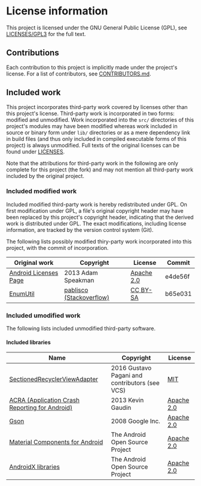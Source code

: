 # License information #

This project is licensed under the GNU General Public License (GPL), see [LICENSES/GPL3](LICENSES/GPL3) for the full text.


## Contributions ##

Each contribution to this project is implicitly made under the project's license. For a list of contributors, see [CONTRIBUTORS.md](CONTRIBUTORS.md).


## Included work ##

This project incorporates third-party work covered by licenses other than this project's license. Third-party work is incorporated in two forms: modified and unmodified. Work incorporated into the `src/` directories of this project's modules may have been modified whereas work included in source or binary form under `lib/` directories or as a mere dependency link in build files (and thus only included in compiled executable forms of this project) is always unmodified. Full texts of the original licenses can be found under [LICENSES](LICENSES).

Note that the attributions for third-party work in the following are only complete for this project (the fork) and may not mention all third-party work included by the original project.

### Included modified work ###

Included modified third-party work is hereby redistributed under GPL. On first modification under GPL, a file's original copyright header may have been replaced by this project's copyright header, indicating that the derived work is distributed under GPL. The exact modifications, including license information, are tracked by the version control system (Git).

The following lists possibly modified thiry-party work incorporated into this project, with the commit of incorporation.

| Original work                                                          | Copyright                                                                   | License                                                     | Commit  |
|------------------------------------------------------------------------|-----------------------------------------------------------------------------|-------------------------------------------------------------|---------|
| [Android Licenses Page](https://github.com/adamsp/AndroidLicensesPage) | 2013 Adam Speakman                                                          | [Apache 2.0](LICENSES/APACHE-2.0)                           | e4de56f |
| [EnumUtil](https://stackoverflow.com/a/9753178/905686)                 | [pablisco (Stackoverflow)](https://stackoverflow.com/users/458365/pablisco) | [CC BY-SA](https://creativecommons.org/licenses/by-sa/3.0/) | b65e031 |

### Included umodified work ###

The following lists included unmodified third-party software.

#### Included libraries ####

| Name                                                                                   | Copyright                       | License                           |
|----------------------------------------------------------------------------------------|---------------------------------|-----------------------------------|
|[SectionedRecyclerViewAdapter](https://github.com/felixwiemuth/SectionedRecyclerViewAdapter/tree/feature/multipleItemViewTypes) | 2016 Gustavo Pagani and contributors (see VCS) | [MIT](LICENSES/MIT) |
| [ACRA (Application Crash Reporting for Android)](https://github.com/ACRA/acra) | 2013 Kevin Gaudin | [Apache 2.0](LICENSES/APACHE-2.0) |
| [Gson](https://github.com/google/gson)                                                 | 2008 Google Inc.                | [Apache 2.0](LICENSES/APACHE-2.0) |
| [Material Components for Android](https://github.com/material-components/material-components-android) | The Android Open Source Project | [Apache 2.0](LICENSES/APACHE-2.0) |
| [AndroidX libraries](https://android.googlesource.com/platform/frameworks/support.git) | The Android Open Source Project | [Apache 2.0](LICENSES/APACHE-2.0) |
